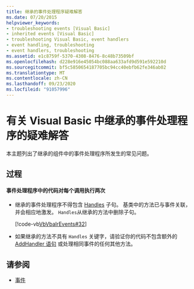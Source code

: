 ```yaml
---
title: 继承的事件处理程序疑难解答
ms.date: 07/20/2015
helpviewer_keywords:
- troubleshooting events [Visual Basic]
- inherited events [Visual Basic]
- troubleshooting Visual Basic, event handlers
- event handling, troubleshooting
- event handlers, troubleshooting
ms.assetid: e1c8759f-5370-4308-8476-8c48b73509bf
ms.openlocfilehash: d228e916e45054bc088aa633afd9d591e592210d
ms.sourcegitcommit: bf5c5850654187705bc94cc40ebfb62fe346ab02
ms.translationtype: MT
ms.contentlocale: zh-CN
ms.lasthandoff: 09/23/2020
ms.locfileid: "91057996"
---
```

# <a name="troubleshooting-inherited-event-handlers-in-visual-basic"></a>有关 Visual Basic 中继承的事件处理程序的疑难解答

本主题列出了继承的组件中的事件处理程序所发生的常见问题。  
  
## <a name="procedures"></a>过程  
  
#### <a name="code-in-event-handler-executes-twice-for-every-call"></a>事件处理程序中的代码对每个调用执行两次  
  
- 继承的事件处理程序不得包含 [Handles](../../../language-reference/statements/handles-clause.md) 子句。 基类中的方法已与事件关联，并会相应地激发。 `Handles`从继承的方法中删除子句。  
  
     [!code-vb[VbVbalrEvents#32](~/samples/snippets/visualbasic/VS_Snippets_VBCSharp/VbVbalrEvents/VB/Class1.vb#32)]  
  
- 如果继承的方法不具有 `Handles` 关键字，请验证你的代码不包含额外的 [AddHandler 语句](../../../language-reference/statements/addhandler-statement.md) 或处理相同事件的任何其他方法。  
  
## <a name="see-also"></a>请参阅

- [事件](index.md)
